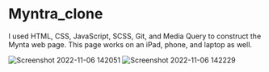 # Myntra_clone
I used HTML, CSS, JavaScript, SCSS, Git, and Media Query to construct the Mynta web page. This page works on an iPad, phone, and laptop as well.


![Screenshot 2022-11-06 142051](https://user-images.githubusercontent.com/115469792/200162185-baa905f8-cbdd-47e8-b9d7-f5df8b0b6c7d.png)
![Screenshot 2022-11-06 142229](https://user-images.githubusercontent.com/115469792/200162192-db5efc18-394a-4eec-9265-916fe06be86d.png)
